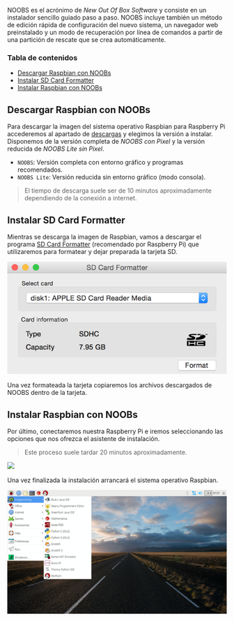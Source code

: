 NOOBS es el acrónimo de *New Out Of Box Software* y consiste en un instalador sencillo guiado paso a paso. NOOBS incluye también un método de edición rápida de configuración del nuevo sistema, un navegador web preinstalado y un modo de recuperación por línea de comandos a partir de una partición de rescate que se crea automáticamente.

### Tabla de contenidos

- [Descargar Raspbian con NOOBs](#descargar-raspbian-con-noobs)
- [Instalar SD Card Formatter](#instalar-sd-card-formatter)
- [Instalar Raspbian con NOOBs](#instalar-raspbian-con-noobs)

## Descargar Raspbian con NOOBs

Para descargar la imagen del sistema operativo Raspbian para Raspberry Pi accederemos al apartado de [descargas](https://www.raspberrypi.org/downloads/noobs/) y elegimos la versión a instalar. Disponemos de la versión completa de *NOOBS con Pixel* y la versión reducida de *NOOBS Lite sin Pixel*.

- `NOOBS`: Versión completa con entorno gráfico y programas recomendados.
- `NOOBS Lite`: Versión reducida sin entorno gráfico (modo consola).

> El tiempo de descarga suele ser de 10 minutos aproximadamente dependiendo de la conexión a internet.

## Instalar SD Card Formatter

Mientras se descarga la imagen de Raspbian, vamos a descargar el programa [SD Card Formatter](https://www.sdcard.org/downloads/index.html) (recomendado por Raspberry Pi) que utilizaremos para formatear y dejar preparada la tarjeta SD. 

![](img/sdcard-formatter.png)

Una vez formateada la tarjeta copiaremos los archivos descargados de NOOBS dentro de la tarjeta.


## Instalar Raspbian con NOOBs

Por último, conectaremos nuestra Raspberry Pi e iremos seleccionando las opciones que nos ofrezca el asistente de instalación. 

> Este proceso suele tardar 20 minutos aproximadamente.

![](img/noobs.gif)

Una vez finalizada la instalación arrancará  el sistema operativo Raspbian.

![](img/raspbian.png)
